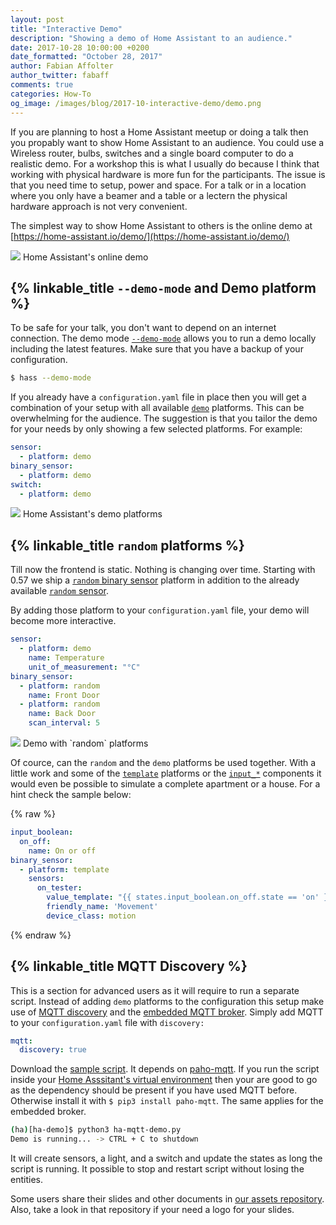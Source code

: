 ```yaml
---
layout: post
title: "Interactive Demo"
description: "Showing a demo of Home Assistant to an audience."
date: 2017-10-28 10:00:00 +0200
date_formatted: "October 28, 2017"
author: Fabian Affolter
author_twitter: fabaff
comments: true
categories: How-To
og_image: /images/blog/2017-10-interactive-demo/demo.png
---
```


If you are planning to host a Home Assistant meetup or doing a talk then you propably want to show Home Assistant to an audience. You could use a Wireless router, bulbs, switches and a single board computer to do a realistic demo. For a workshop this is what I usually do because I think that working with physical hardware is more fun for the participants. The issue is that you need time to setup, power and space. For a talk or in a location where you only have a beamer and a table or a lectern the physical hardware approach is not very convenient.

The simplest way to show Home Assistant to others is the online demo at [https://home-assistant.io/demo/](https://home-assistant.io/demo/)

<p class='img'>
  <img src='/images/blog/2017-10-interactive-demo/online-demo.png' />
  Home Assistant's online demo
</p>

<!--more-->

## {% linkable_title `--demo-mode` and Demo platform %}
To be safe for your talk, you don't want to depend on an internet connection. The demo mode [`--demo-mode`](/docs/tools/hass/) allows you to run a demo locally including the latest features. Make sure that you have a backup of your configuration.

```bash
$ hass --demo-mode
```

If you already have a `configuration.yaml` file in place then you will get a combination of your setup with all available  [`demo`](/components/demo/) platforms. This can be overwhelming for the audience. The suggestion is that you tailor the demo for your needs by only showing a few selected platforms. For example:

```yaml
sensor:
  - platform: demo
binary_sensor:
  - platform: demo
switch:
  - platform: demo
```

<p class='img'>
  <img src='/images/blog/2017-10-interactive-demo/demo-platforms.png' />
  Home Assistant's demo platforms
</p>

## {% linkable_title `random` platforms %}
Till now the frontend is static. Nothing is changing over time. Starting with 0.57 we ship a [`random` binary sensor](/components/binary_sensor.random/) platform in addition to the already available [`random` sensor](/components/sensor.random/).

By adding those platform to your `configuration.yaml` file, your demo will become more interactive.

```yaml
sensor:
  - platform: demo
    name: Temperature
    unit_of_measurement: "°C"
binary_sensor:
  - platform: random
    name: Front Door
  - platform: random
    name: Back Door
    scan_interval: 5
```

<p class='img'>
  <img src='/images/blog/2017-10-interactive-demo/demo-random.png' />
  Demo with `random` platforms
</p>

Of cource, can the `random` and the `demo` platforms be used together. With a little work and some of the [`template`](/components/#search/template) platforms or the [`input_*`](/components/#search/input) components it would even be possible to simulate a complete apartment or a house. For a hint check the sample below:

{% raw %}
```yaml
input_boolean:
  on_off:
    name: On or off
binary_sensor:
  - platform: template
    sensors:
      on_tester:
        value_template: "{{ states.input_boolean.on_off.state == 'on' }}"
        friendly_name: 'Movement'
        device_class: motion
```
{% endraw %}

## {% linkable_title MQTT Discovery %}
This is a section for advanced users as it will require to run a separate script. Instead of adding `demo` platforms to the configuration this setup make use of [MQTT discovery](/docs/mqtt/discovery/) and the [embedded MQTT broker](/docs/mqtt/broker/#embedded-broker). Simply add MQTT to your `configuration.yaml` file with `discovery:`

```yaml
mqtt:
  discovery: true
```

Download the [sample script](https://github.com/home-assistant/home-assistant-dev-helper/blob/master/ha-mqtt-demo.py). It depends on [paho-mqtt](https://pypi.python.org/pypi/paho-mqtt). If you run the script inside your [Home Asssitant's virtual environment](/docs/installation/virtualenv/) then your are good to go as the dependency should be present if you have used MQTT before. Otherwise install it with `$ pip3 install paho-mqtt`. The same applies for the embedded broker.

```bash
(ha)[ha-demo]$ python3 ha-mqtt-demo.py
Demo is running... -> CTRL + C to shutdown
```

It will create sensors, a light, and a switch and update the states as long the script is running. It possible to stop and restart script without losing the entities.

Some users share their slides and other documents in [our assets repository](https://github.com/home-assistant/home-assistant-assets). Also, take a look in that repository if your need a logo for your slides.


